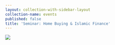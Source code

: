 ```yaml
---
layout: collection-with-sidebar-layout
collection-name: events
published: false
title: 'Seminar: Home Buying & Islamic Finance'
---
```

![]({{site.baseurl}}/media/UIF_Home%20Buying%20Seminar_ICSD_April12_2019.png)